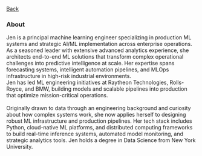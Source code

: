 [Back](https://zenjen-devs.github.io)

### About

<p align="left">  
Jen is a principal machine learning engineer specializing in production ML systems and strategic AI/ML implementation across enterprise operations. As a seasoned leader with extensive advanced analytics experience, she architects end-to-end ML solutions that transform complex operational challenges into predictive intelligence at scale. Her expertise spans forecasting systems, intelligent automation pipelines, and MLOps infrastructure in high-risk industrial environments. <br>
Jen has led ML engineering initiatives at Raytheon Technologies, Rolls-Royce, and BMW, building models and scalable pipelines into production that optimize mission-critical operations.
<br>
  <br>
Originally drawn to data through an engineering background and curiosity about how complex systems work, she now applies herself to designing robust ML infrastructure and production pipelines. Her tech stack includes Python, cloud-native ML platforms, and distributed computing frameworks to build real-time inference systems, automated model monitoring, and strategic analytics tools. Jen holds a degree in Data Science from New York University.

</p>







